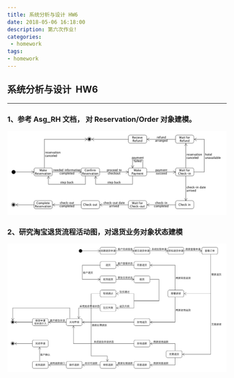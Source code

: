 ```yaml
---
title: 系统分析与设计 HW6
date: 2018-05-06 16:18:00
description: 第六次作业!
categories:
 - homework
tags: 
- homework
---
```


[reservation_stage]: https://raw.githubusercontent.com/Eros-L/Eros-L.github.io/master/_posts/image/reservation_stage.png
[taobao_state]: https://raw.githubusercontent.com/Eros-L/Eros-L.github.io/master/_posts/image/taobao_state.png

## 系统分析与设计 &nbsp;HW6

----------

### 1、参考 Asg_RH 文档， 对 Reservation/Order 对象建模。

![image][reservation_stage]
<br />

### 2、研究淘宝退货流程活动图，对退货业务对象状态建模

![image][taobao_state]
<br />